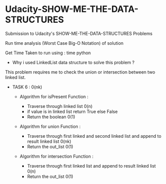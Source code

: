 # Udacity-SHOW-ME-THE-DATA-STRUCTURES

Submission to Udacity's SHOW-ME-THE-DATA-STRUCTURES Problems

Run time analysis (Worst Case Big-O Notation) of solution

Get Time Taken to run using : time python <filename>

- Why i used LinkedList data structure to solve this problem ?

This problem requires me to check the union or intersection between two linked list.

- TASK 6 : 0(nk)

  - Algorithm for isPresent Function :

    - Traverse through linked list 0(n)
    - if value is in linked list return True else False
    - Return the boolean 0(1)

  - Algorithm for union Function :

    - Traverse through first linked and second linked list and append to result linked list 0(nk)
    - Return the out_list 0(1)

  - Algorithm for intersection Function :
    - Traverse through first linked list and append to result linked list 0(n)
    - Return the out_list 0(1)
